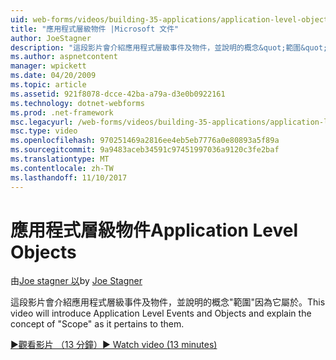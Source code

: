 ```yaml
---
uid: web-forms/videos/building-35-applications/application-level-objects
title: "應用程式層級物件 |Microsoft 文件"
author: JoeStagner
description: "這段影片會介紹應用程式層級事件及物件，並說明的概念&quot;範圍&quot;因為它屬於。"
ms.author: aspnetcontent
manager: wpickett
ms.date: 04/20/2009
ms.topic: article
ms.assetid: 921f8078-dcce-42ba-a79a-d3e0b0922161
ms.technology: dotnet-webforms
ms.prod: .net-framework
msc.legacyurl: /web-forms/videos/building-35-applications/application-level-objects
msc.type: video
ms.openlocfilehash: 970251469a2816ee4eb5eb7776a0e80893a5f89a
ms.sourcegitcommit: 9a9483aceb34591c97451997036a9120c3fe2baf
ms.translationtype: MT
ms.contentlocale: zh-TW
ms.lasthandoff: 11/10/2017
---
```

<a name="application-level-objects"></a><span data-ttu-id="beaf0-103">應用程式層級物件</span><span class="sxs-lookup"><span data-stu-id="beaf0-103">Application Level Objects</span></span>
====================
<span data-ttu-id="beaf0-104">由[Joe stagner 以](https://github.com/JoeStagner)</span><span class="sxs-lookup"><span data-stu-id="beaf0-104">by [Joe Stagner](https://github.com/JoeStagner)</span></span>

<span data-ttu-id="beaf0-105">這段影片會介紹應用程式層級事件及物件，並說明的概念&quot;範圍&quot;因為它屬於。</span><span class="sxs-lookup"><span data-stu-id="beaf0-105">This video will introduce Application Level Events and Objects and explain the concept of &quot;Scope&quot; as it pertains to them.</span></span>

[<span data-ttu-id="beaf0-106">&#9654;觀看影片 （13 分鐘）</span><span class="sxs-lookup"><span data-stu-id="beaf0-106">&#9654; Watch video (13 minutes)</span></span>](https://channel9.msdn.com/Blogs/ASP-NET-Site-Videos/application-level-objects)
